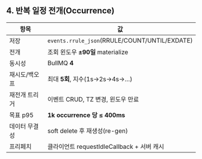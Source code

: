 ## 4. 반복 일정 전개(Occurrence)

| 항목 | 값 |
|---|---|
| 저장 | `events.rrule_json`(RRULE/COUNT/UNTIL/EXDATE) |
| 전개 | 조회 윈도우 **±90일** materialize |
| 동시성 | BullMQ **4** |
| 재시도/백오프 | 최대 **5회**, 지수(1s→2s→4s→…) |
| 재전개 트리거 | 이벤트 CRUD, TZ 변경, 윈도우 만료 |
| 목표 p95 | **1k occurrence 당 ≤ 400ms** |
| 데이터 무결성 | soft delete 후 재생성(re-gen) |
| 프리페치 | 클라이언트 requestIdleCallback + 서버 캐시 |
